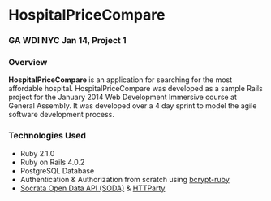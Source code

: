 # HospitalPriceCompare

### GA WDI NYC Jan 14, Project 1

### Overview

**HospitalPriceCompare** is an application for searching for the most affordable hospital. HospitalPriceCompare was developed as a sample Rails project for the January 2014 Web Development Immersive course at General Assembly. It was developed over a 4 day sprint to model the agile software development process.

### Technologies Used

* Ruby 2.1.0
* Ruby on Rails 4.0.2
* PostgreSQL Database
* Authentication & Authorization from scratch using [bcrypt-ruby](http://bcrypt-ruby.rubyforge.org/)
* [Socrata Open Data API (SODA)](http://dev.socrata.com/) & [HTTParty](https://github.com/jnunemaker/httparty)